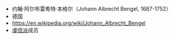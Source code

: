 - 约翰·阿尔布雷希特·本格尔（Johann Albrecht Bengel, 1687-1752）
- 德国
- https://en.wikipedia.org/wiki/Johann_Albrecht_Bengel
- [虔信派]([[虔诚主义]])成员